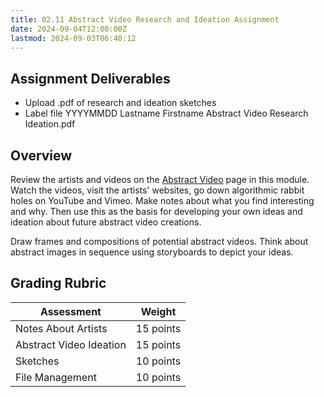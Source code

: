 ```yaml
---
title: 02.11 Abstract Video Research and Ideation Assignment
date: 2024-09-04T12:00:00Z
lastmod: 2024-09-03T06:40:12
---
```


## Assignment Deliverables

- Upload .pdf of research and ideation sketches
- Label file YYYYMMDD Lastname Firstname Abstract Video Research Ideation.pdf

## Overview

Review the artists and videos on the [Abstract Video](./02-09-abstract-video.md) page in this module. Watch the videos, visit the artists' websites, go down algorithmic rabbit holes on YouTube and Vimeo. Make notes about what you find interesting and why. Then use this as the basis for developing your own ideas and ideation about future abstract video creations.

Draw frames and compositions of potential abstract videos. Think about abstract images in sequence using storyboards to depict your ideas.

## Grading Rubric

<div class="responsive-table-markdown">

| Assessment              | Weight    |
| ----------------------- | --------- |
| Notes About Artists     | 15 points |
| Abstract Video Ideation | 15 points |
| Sketches                | 10 points |
| File Management         | 10 points |

</div>
